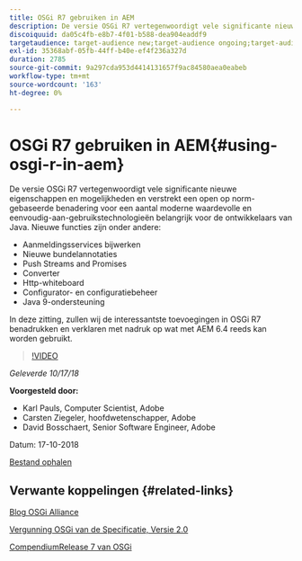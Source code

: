 ```yaml
---
title: OSGi R7 gebruiken in AEM
description: De versie OSGi R7 vertegenwoordigt vele significante nieuwe eigenschappen en mogelijkheden en verstrekt een open op norm-gebaseerde benadering voor een aantal moderne waardevolle en eenvoudig-aan-gebruikstechnologieën belangrijk voor de ontwikkelaars van Java.
discoiquuid: da05c4fb-e8b7-4f01-b588-dea904eaddf9
targetaudience: target-audience new;target-audience ongoing;target-audience upgrader
exl-id: 35368abf-05fb-44ff-b40e-ef4f236a327d
duration: 2785
source-git-commit: 9a297cda953d4414131657f9ac84580aea0eabeb
workflow-type: tm+mt
source-wordcount: '163'
ht-degree: 0%

---
```


# OSGi R7 gebruiken in AEM{#using-osgi-r-in-aem}

De versie OSGi R7 vertegenwoordigt vele significante nieuwe eigenschappen en mogelijkheden en verstrekt een open op norm-gebaseerde benadering voor een aantal moderne waardevolle en eenvoudig-aan-gebruikstechnologieën belangrijk voor de ontwikkelaars van Java.  Nieuwe functies zijn onder andere:

* Aanmeldingsservices bijwerken
* Nieuwe bundelannotaties
* Push Streams and Promises
* Converter
* Http-whiteboard
* Configurator- en configuratiebeheer
* Java 9-ondersteuning

In deze zitting, zullen wij de interessantste toevoegingen in OSGi R7 benadrukken en verklaren met nadruk op wat met AEM 6.4 reeds kan worden gebruikt.

>[!VIDEO](https://video.tv.adobe.com/v/25037/?quality=9)

*Geleverde 10/17/18*

**Voorgesteld door:**

* Karl Pauls, Computer Scientist, Adobe
* Carsten Ziegeler, hoofdwetenschapper, Adobe
* David Bosschaert, Senior Software Engineer, Adobe

Datum: 17-10-2018

[Bestand ophalen](assets/aem-gems-osg-r7inaem-10172018.pdf)

## Verwante koppelingen {#related-links}

[ Blog OSGi Alliance ](https://blog.osgi.org/2018/09/osgi-r7-highlights-blog-series.html)

[ Vergunning OSGi van de Specificatie, Versie 2.0 ](https://osgi.org/specification/osgi.core/7.0.0/index.html)

[ CompendiumRelease 7 van OSGi ](https://osgi.org/specification/osgi.cmpn/7.0.0/index.html)

<!--
[Get back to the Overview](https://helpx.adobe.com/nl/experience-manager/kt/eseminars/gems/aem-index.html)
-->
